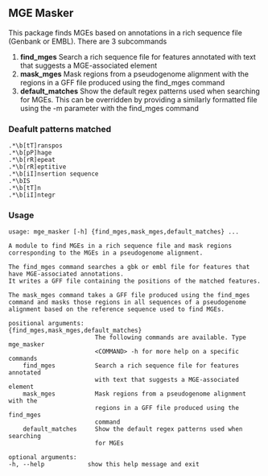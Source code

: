 ## MGE Masker

This package finds MGEs based on annotations in a rich sequence file (Genbank or EMBL).
There are 3 subcommands

1. **find_mges** Search a rich sequence file for features annotated with text that suggests a MGE-associated element
2. **mask_mges** Mask regions from a pseudogenome alignment with the regions in a GFF file produced using the find_mges command
1. **default_matches** Show the default regex patterns used when searching for MGEs. This can be overridden by providing a similarly formatted file using the -m parameter with the find_mges command

### Deafult patterns matched
```
.*\b[tT]ranspos
.*\b[pP]hage
.*\b[rR]epeat
.*\b[rR]eptitive
.*\b[iI]nsertion sequence
.*\bIS
.*\b[tT]n
.*\b[iI]ntegr
```

### Usage
```
usage: mge_masker [-h] {find_mges,mask_mges,default_matches} ...

A module to find MGEs in a rich sequence file and mask regions corresponding to the MGEs in a pseudogenome alignment.

The find_mges command searches a gbk or embl file for features that have MGE-associated annotations.
It writes a GFF file containing the positions of the matched features.

The mask_mges command takes a GFF file produced using the find_mges command and masks those regions in all sequences of a pseudogenome alignment based on the reference sequence used to find MGEs.

positional arguments:
{find_mges,mask_mges,default_matches}
                        The following commands are available. Type mge_masker
                        <COMMAND> -h for more help on a specific commands
    find_mges           Search a rich sequence file for features annotated
                        with text that suggests a MGE-associated element
    mask_mges           Mask regions from a pseudogenome alignment with the
                        regions in a GFF file produced using the find_mges
                        command
    default_matches     Show the default regex patterns used when searching
                        for MGEs

optional arguments:
-h, --help            show this help message and exit
```